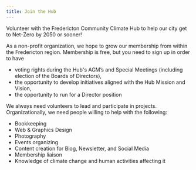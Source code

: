 ```yaml
---
title: Join the Hub
---
```

Volunteer with the Fredericton Community Climate Hub to help our city get to Net-Zero by 2050 or sooner!

As a non-profit organization, we hope to grow our membership from within the Fredericton region. Membership is free, but you need to sign up in order to have
- voting rights during the Hub's AGM’s and Special Meetings (including election of the Boards of Directors),
- the opportunity to develop initiatives aligned with the Hub Mission and Vision,
- the opportunity to run for a Director position

We always need volunteers to lead and participate in projects. Organizationally, we need people willing to help with the following:
- Bookkeeping
- Web & Graphics Design
- Photography
- Events organizing
- Content creation for Blog, Newsletter, and Social Media
- Membership liaison
- Knowledge of climate change and human activities affecting it
